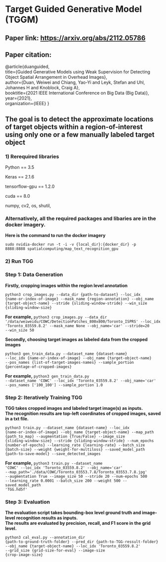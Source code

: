 # Target Guided Generative Model (TGGM)

## Paper link: https://arxiv.org/abs/2112.05786

## Paper citation:

@article{duanguided,<br/>
  title={Guided Generative Models using Weak Supervision for Detecting Object Spatial Arrangement in Overhead Images},  <br/>
  author={Duan, Weiwei and Chiang, Yao-Yi and Leyk, Stefan and Uhl, Johannes H and Knoblock, Craig A},  <br/>
  booktitle={2021 IEEE International Conference on Big Data (Big Data)},<br/>
  year={2021},  <br/>
  organization={IEEE}
}


## The goal is to detect the approximate locations of target objects within a region-of-interest using only one or a few manually labeled target object


### 1) Rerequired libraries
Python == 3.5

Keras == 2.1.6 

tensorflow-gpu == 1.2.0 

cuda == 8.0 

numpy, cv2, os, shutil, 

### Alternatively, all the required packages and libaries are in the docker imagery. 
**Here is the command to run the docker imagery**

<code>sudo nvidia-docker run -t -i -v {local_dir}:{docker_dir} -p 8888:8888  spatialcomputing/map_text_recognition_gpu </code>

### 2) Run TGG
### Step 1: Data Generation
**Firstly, cropping images within the region level annotation**

<code>python3 crop_images.py --data_dir {path-to-dataset} --loc_idx {name-or-index-of-image} --mask_name {region-annotation} --obj_name {target-object-name} --stride {sliding-window-stride} --win_size {sliding-window-size} </code>
  
**For example,** <code>python3 crop_images.py --data_dir '/data/weiweidu/COWC/DetectionPatches_800x800/Toronto_ISPRS' --loc_idx 'Toronto_03559.8.2' --mask_name None --obj_name='car' --stride=20 --win_size 50 </code>

**Secondly, choosing target images as labeled data from the cropped images**

<code>python3 gen_train_data.py --dataset_name {dataset-name} --loc_idx {name-or-index-of-image} --obj_name {target-object-name} --pos_names {list-of-target-images-names} --sample_portion {percentage-of-cropped-images} </code>

**For example,** <code>python3 gen_train_data.py --dataset_name 'COWC' --loc_idx 'Toronto_03559.8.2' --obj_name='car' --pos_names ['100_100'] --sample_portion 1.0</code>

### Step 2: Iteratively Training TGG
**TGG takes cropped images and labeled target image(s) as inputs.<br/>
The recognition results are top-left coordinates of cropped images, saved in a txt file.**

<code>python3 train.py --dataset_name {dataset-name} --loc_idx {name-or-index-of-image} --obj_name {target-object-name} --map_path {path_to_map} --augmentation {True/False} --image_size {sliding-window-size} --stride {sliding-window-stride} --num_epochs {number-of-epochs} --learning_rate {learning-rate} --batch_size {batch-size} --weight {weight-for-multiloss} --saved_model_path {path-to-save-model} --save_detected_images </code>
  
**For example,** <code>python3 train.py --dataset_name 'COWC' --loc_idx 'Toronto_03559.8.2' --obj_name='car' --map_path='./data/COWC/Toronto_03553.7.8/Toronto_03553.7.8.jpg' --augmentation True --image_size 50 --stride 20 --num-epochs 500 --learning_rate 0.0001 --batch_size 200 --weight 500 --saved_model_path 'TGG.hd5f' </code>

### Step 3: Evaluation
**The evaluation script takes bounding-box level ground truth and image-level recognition results as inputs.<br/> 
The results are evaluated by precision, recall, and F1 score in the grid level.**

<code>python3 cal_eval.py --annotation_dir {path-to-ground-truth-folder} --pred_dir {path-to-TGG-ressult-folder} --obj_name {target-object-name} --loc_idx 'Toronto_03559.8.2' --grid_size {grid-size-for-eval} --image-size {crop-image-size}</code>
